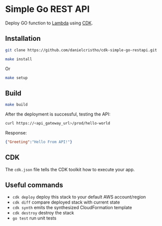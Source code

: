 # Simple Go REST API

Deploy GO function to [Lambda](https://aws.amazon.com/lambda/) using [CDK](https://aws.amazon.com/cdk/).

## Installation

```bash
git clone https://github.com/danielcristho/cdk-simple-go-restapi.git
```

```bash
make install
```

Or

```bash
make setup
```

## Build

```bash
make build
```

After the deployment is successful, testing the API:

```bash
curl https://<api_gateway_url>/prod/hello-world
```

Response:

```json
{"Greeting":"Hello From API!"}
```

## CDK

The `cdk.json` file tells the CDK toolkit how to execute your app.

## Useful commands

 * `cdk deploy`      deploy this stack to your default AWS account/region
 * `cdk diff`        compare deployed stack with current state
 * `cdk synth`       emits the synthesized CloudFormation template
 * `cdk destroy`     destroy the stack
 * `go test`         run unit tests
